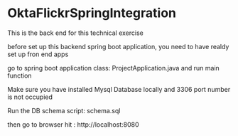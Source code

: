 # OktaFlickrSpringIntegration
This is the back end for this technical exercise



before set up this backend spring boot application,  you need to have realdy set up fron end apps

go to spring boot application class:  ProjectApplication.java  and run   main function

Make sure you have installed Mysql Database locally and 3306 port number is not occupied 

Run the DB schema script: schema.sql

then go to browser hit :  http://localhost:8080
